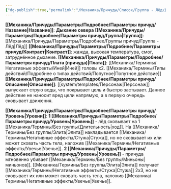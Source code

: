 ```yaml
---
{"dg-publish":true,"permalink":"/Механика/Причуды/Список/Группа - Лёд/Дыхание севера/","noteIcon":"","created":"2025-08-21T13:47:50.728+03:00","updated":"2025-09-04T08:06:55.054+03:00"}
---
```


**[[Механика/Причуды/Параметры/Подробнее/Параметры причуд/Название\|Название]]**: **Дыхание севера**
**[[Механика/Причуды/Параметры/Подробнее/Параметры причуд/Группа\|Группа]]**: [[Механика/Причуды/Параметры/Подробнее/Группы причуд/Группа - Лёд\|Лёд]] 
**[[Механика/Причуды/Параметры/Подробнее/Параметры причуд/Контраст\|Контраст]]**: жажда, высокая температура, смог, затруднённое дыхание.
**[[Механика/Причуды/Параметры/Подробнее/Параметры причуд/Плата (причуда)\|Плата]]**: [[Механика/Термины/Негативные эффекты/Иней\|Иней]] головы х2. [[Механика/Термины/Типы действий/Подробнее о типах действий/Попутное\|Попутное действие]]
**[[Механика/Причуды/Параметры/Подробнее/Параметры причуд/Описание\|Описание]]**: [[system/templates/Персонаж\|Персонаж]] выпускает струю воды, что покрывает цель и быстро застывает. Данное действие не наносит вред цели напрямую, а в первую очередь сковывает движения. 

**[[Механика/Причуды/Параметры/Подробнее/Параметры причуд/Уровень\|Уровни]]**:
**1 [[Механика/Причуды/Параметры/Подробнее/Параметры причуд/Уровень\|Уровень]]** - лёд сковывает на 1 [[Механика/Термины/Без группы/Длительность\|ход]]. На [[Механика/Термины/Без группы/Элита\|Элита]] накладывается [[Механика/Термины/Негативные эффекты/Стужа\|Стужа]], но не сковывает их или может сковать часть тела, наложив [[Механика/Термины/Негативные эффекты/Увечье\|Увечье]].
**2 [[Механика/Причуды/Параметры/Подробнее/Параметры причуд/Уровень\|Уровень]]** - причуда мгновенно убивает [[Механика/Термины/Без группы/Миньоны\|миньонов]]. [[Механика/Термины/Без группы/Элита\|Элита]] получает [[Механика/Термины/Негативные эффекты/Стужа\|Стужа]] 2х3, но не сковывает их или может сковать часть тела, наложив [[Механика/Термины/Негативные эффекты/Увечье\|Увечье]].